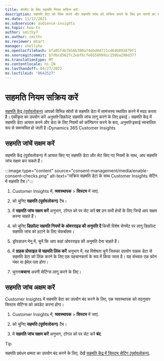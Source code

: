 ```yaml
---
title: सेगमेंट के लिए सहमति नियम सक्रिय करें
description: सहमति डेटा को लिंक करने और सहमति जांच को सक्रिय करने के लिए इन चरणों का पालन करें।Dynamics 365 Customer Insights एक व्यवस्थापक सहमति जांच को अक्षम भी कर सकता है।
ms.date: 11/12/2021
ms.subservice: audience-insights
ms.topic: how-to
author: smithy7
ms.author: smithc
ms.reviewer: mhart
manager: shellyha
ms.openlocfilehash: bfa03f4b7b56b300a74ebd04721cd64b893879f1
ms.sourcegitcommit: b7dbcd5627c2ebfbcfe65589991c159ba290d377
ms.translationtype: MT
ms.contentlocale: hi-IN
ms.lasthandoff: 04/27/2022
ms.locfileid: "8642527"
---
```

# <a name="activate-consent-rules"></a>सहमति नियम सक्रिय करें

[सहमति केंद्र (पूर्वावलोकन)](consent-management/overview.md) आपको विभिन्न स्रोतों से सहमति डेटा में सामंजस्य स्थापित करने में मदद करता है। एकीकृत का उपयोग करें *अनुमति* डिफ़ॉल्ट सहमति जांच लागू करने के लिए इकाई। सहमति केंद्र में सहमति डेटा आयात करने और डेटा के लिए नियमों को कॉन्फ़िगर करने के बाद, *अनुमति* इकाई स्वचालित रूप से समन्वयित हो जाती है।Dynamics 365 Customer Insights

## <a name="enable-consent-checks"></a>सहमति जांचें सक्षम करें

सहमति केंद्र (पूर्वावलोकन) में आयात किए गए सहमति डेटा और सेट किए गए नियमों के साथ, आप सहमति जांच सक्षम कर सकते हैं। 

:::image type="content" source="consent-management/media/enable-consent-checks.png" alt-text="सक्रिय सहमति डेटा के साथ Customer Insights सेटिंग में सहमति टैब।":::

1. Customer Insights में, **व्यवस्थापक**  > **सिस्टम** में जाएं.

1. को चुनिए **सहमति (पूर्वावलोकन)** टैब।

1. में **सहमति जांच सक्षम करें** अनुभाग, टॉगल को पर सेट करें **पर** उन सभी क्षेत्रों के लिए जिन्हें आप सक्षम करना चाहते हैं।

1. को चुनिए **डिफ़ॉल्ट सहमति नियमों के ओवरराइड की अनुमति दें** किसी विशेष सेगमेंट पर लागू डिफ़ॉल्ट सहमति जांच को हटाने के लिए चेकबॉक्स। 

1. ड्रॉपडाउन मेनू में, चुनें कि आप कहां ओवरराइड की अनुमति देना चाहते हैं।     

1. में **ग्राहक प्रोफाइल से सहमति लिंक करें** अनुभाग में, वह विशेषता चुनें जिसका उपयोग ग्राहक डेटा से सहमति डेटा को लिंक करने के लिए एक पहचानकर्ता के रूप में किया जाता है। यह संभवतः एक फ़ोन नंबर या ईमेल पता होगा। 

1. चुनना**बचाना** अपनी सेटिंग्स लागू करने के लिए।

## <a name="disable-consent-checks"></a>सहमति जांच अक्षम करें

Customer Insights में सहमति डेटा का उपयोग बंद करने के लिए, एक व्यवस्थापक को तदनुसार सिस्टम सेटिंग्स को अपडेट करना होगा।

1. Customer Insights में, **व्यवस्थापक**  > **सिस्टम** में जाएं.

1. को चुनिए **सहमति (पूर्वावलोकन)** टैब।

1. में **सहमति जांच सक्षम करें** अनुभाग, टॉगल को पर सेट करें **बंद**.

> [!TIP]
> सहमति प्रबंधन क्षमता का उपयोग बंद करने के लिए, देखें [सहमति केंद्र में सिस्टम सेटिंग (पूर्वावलोकन)](consent-management/system-settings.md).
